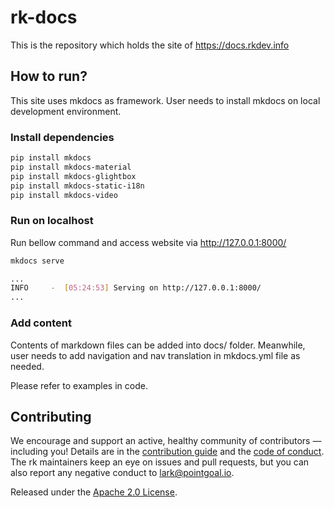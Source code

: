 # rk-docs
This is the repository which holds the site of https://docs.rkdev.info

## How to run?
This site uses mkdocs as framework. User needs to install mkdocs on local development environment.

### Install dependencies
```bash
pip install mkdocs
pip install mkdocs-material
pip install mkdocs-glightbox
pip install mkdocs-static-i18n
pip install mkdocs-video
```

### Run on localhost
Run bellow command and access website via http://127.0.0.1:8000/

```bash
mkdocs serve

...
INFO     -  [05:24:53] Serving on http://127.0.0.1:8000/
...
```

### Add content
Contents of markdown files can be added into docs/ folder. Meanwhile, user needs to add navigation and nav translation in mkdocs.yml file as needed.

Please refer to examples in code.

## Contributing
We encourage and support an active, healthy community of contributors &mdash;
including you! Details are in the [contribution guide](CONTRIBUTING.md) and
the [code of conduct](CODE_OF_CONDUCT.md). The rk maintainers keep an eye on
issues and pull requests, but you can also report any negative conduct to
lark@pointgoal.io.

Released under the [Apache 2.0 License](LICENSE).
